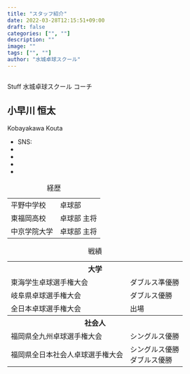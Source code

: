 ```yaml
---
title: "スタッフ紹介"
date: 2022-03-28T12:15:51+09:00
draft: false
categories: ["", ""]
description: ""
image: ""
tags: ["", ""]
author: "水城卓球スクール"
---
```

[]()
<section>
<div class="container">
    <div class="row g-4 align-items-center justify-content-between pb-lg-5">
      <div class="col-lg-6 mt-0 position-relative">
        <!-- Hero image -->
        <img class="rounded" src="/images/blog/112.webp" alt="">
        <!-- Hero info -->
      </div>
      <div class="col-lg-5">
        <!-- Hero title -->
        <p><span class="badge bg-primary me-1">Stuff</span> 水城卓球スクール コーチ</p>
        <h1 class="display-6">小早川 恒太</h1>
        <p>Kobayakawa Kouta</p>
        <!-- Listen on -->
        <ul class="list-unstyled d-flex gap-1 gap-sm-2 align-items-center mt-4">
          <li class="h5 mb-0">SNS:</li>
          <li class="ms-1"><a href="#"> <i class="fa-brands fa-facebook-square"></i> </a></li>
          <li class="ms-1"><a href="#"> <i class="fa-brands fa-instagram-square"></i> </a></li>
          <li class="ms-1"><a href="#"> <i class="fa-brands fa-twitter-square"></i> </a></li>
          <li class="ms-1"><a href="#"> <i class="fa-brands fa-line"></i> </a></li>
        </ul>
      </div>
  	</div>
    <div class="row g-4 align-items-center justify-content-between pb-lg-5">
      <div class="col-lg-10 mt-4 position-relative">
        <table class="table caption-top">
        <caption>経歴</caption>
        <!-- <thead>
            <tr>
            <th scope="col" width="30%">出身</th>
            <th colspan="1" scope="col"  width="70%">部活</th>
            </tr>
        </thead> -->
        <tbody>
            <tr>
            <td>平野中学校</td>
            <td>卓球部</td>
            </tr>
            <tr>
            <td>東福岡高校</td>
            <td>卓球部 主将</td>
            </tr>
            <tr>
            <td>中京学院大学</td>
            <td>卓球部 主将</td>
            </tr>
        </tbody>
        </table>
  	  </div>
  	</div>
    <div class="row g-4 align-items-center justify-content-between pb-lg-5">
      <div class="col-lg-10 mt-4 position-relative">
        <table class="table caption-top">
        <caption>戦績</caption>
        <!-- <thead>
            <tr>
            <th scope="col" width="60%">大会</th>
            <th colspan="1" scope="col"  width="40%">成績</th>
            </tr>
        </thead> -->
        <tbody>
            <tr>
            <th colspan="2">大学</th>
            </tr>
            <tr>
            <td>東海学生卓球選手権大会</td>
            <td>ダブルス準優勝</td>
            </tr>
            <tr>
            <td>岐阜県卓球選手権大会</td>
            <td>ダブルス優勝</td>
            </tr>
            <tr>
            <td>全日本卓球選手権大会</td>
            <td>出場</td>
            </tr>
            <tr>
            <th colspan="2">社会人</th>
            </tr>
            <tr>
            <td>福岡県全九州卓球選手権大会</td>
            <td>シングルス優勝</td>
            </tr>
            <tr>
            <td>福岡県全日本社会人卓球選手権大会</td>
            <td>シングルス優勝<br />ダブルス優勝</td>
            </tr>
        </tbody>
        </table>
  	  </div>
  	</div>

</div>
</section>
